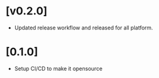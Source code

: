 # [v0.2.0]

- Updated release workflow and released for all platform.

# [0.1.0]

- Setup CI/CD to make it opensource